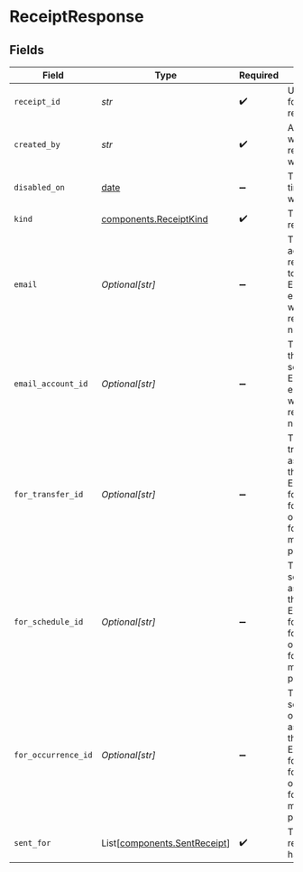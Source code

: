 # ReceiptResponse


## Fields

| Field                                                                                                                                             | Type                                                                                                                                              | Required                                                                                                                                          | Description                                                                                                                                       | Example                                                                                                                                           |
| ------------------------------------------------------------------------------------------------------------------------------------------------- | ------------------------------------------------------------------------------------------------------------------------------------------------- | ------------------------------------------------------------------------------------------------------------------------------------------------- | ------------------------------------------------------------------------------------------------------------------------------------------------- | ------------------------------------------------------------------------------------------------------------------------------------------------- |
| `receipt_id`                                                                                                                                      | *str*                                                                                                                                             | :heavy_check_mark:                                                                                                                                | Unique identifier for the receipt request.                                                                                                        |                                                                                                                                                   |
| `created_by`                                                                                                                                      | *str*                                                                                                                                             | :heavy_check_mark:                                                                                                                                | AccountID for which the receipt request was created.                                                                                              |                                                                                                                                                   |
| `disabled_on`                                                                                                                                     | [date](https://docs.python.org/3/library/datetime.html#date-objects)                                                                              | :heavy_minus_sign:                                                                                                                                | The date and time the receipt was disabled.                                                                                                       | 2025-11-10T23:00:000Z                                                                                                                             |
| `kind`                                                                                                                                            | [components.ReceiptKind](../../models/components/receiptkind.md)                                                                                  | :heavy_check_mark:                                                                                                                                | The type of receipt.                                                                                                                              |                                                                                                                                                   |
| `email`                                                                                                                                           | *Optional[str]*                                                                                                                                   | :heavy_minus_sign:                                                                                                                                | The email address the receipt is sent to.<br/>Either email or emailAccountID will be in the response, but not both.                               | jordan.lee@classbooker.dev                                                                                                                        |
| `email_account_id`                                                                                                                                | *Optional[str]*                                                                                                                                   | :heavy_minus_sign:                                                                                                                                | The accountID the receipt is sent to.<br/>Either email or emailAccountID will be in the response, but not both.                                   |                                                                                                                                                   |
| `for_transfer_id`                                                                                                                                 | *Optional[str]*                                                                                                                                   | :heavy_minus_sign:                                                                                                                                | The ID of the transfer associated with this receipt.<br/>Exactly one of forTransferID, forScheduleID, or forOccurrenceID must be provided.        |                                                                                                                                                   |
| `for_schedule_id`                                                                                                                                 | *Optional[str]*                                                                                                                                   | :heavy_minus_sign:                                                                                                                                | The ID of the schedule associated with this receipt.<br/>Exactly one of forTransferID, forScheduleID, or forOccurrenceID must be provided.        |                                                                                                                                                   |
| `for_occurrence_id`                                                                                                                               | *Optional[str]*                                                                                                                                   | :heavy_minus_sign:                                                                                                                                | The ID of the schedule occurrence associated with this receipt.<br/>Exactly one of forTransferID, forScheduleID, or forOccurrenceID must be provided. |                                                                                                                                                   |
| `sent_for`                                                                                                                                        | List[[components.SentReceipt](../../models/components/sentreceipt.md)]                                                                            | :heavy_check_mark:                                                                                                                                | The list of receipts that have been sent.                                                                                                         |                                                                                                                                                   |